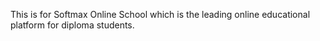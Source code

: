This is for Softmax Online School which is the leading online educational platform for diploma students.